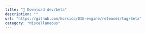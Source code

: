 ```yaml
---
title: "🧪 Download dev/beta"
description: ""
url: "https://github.com/horsicq/DIE-engine/releases/tag/Beta"
category: "Miscellaneous"
---
```

